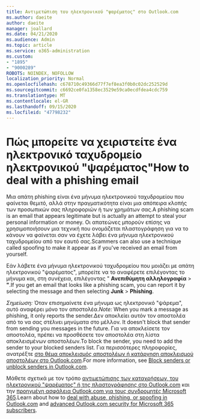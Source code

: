 ```yaml
---
title: Αντιμετώπιση του ηλεκτρονικού "ψαρέματος" στο Outlook.com
ms.author: daeite
author: daeite
manager: joallard
ms.date: 04/21/2020
ms.audience: Admin
ms.topic: article
ms.service: o365-administration
ms.custom:
- "1895"
- "9000289"
ROBOTS: NOINDEX, NOFOLLOW
localization_priority: Normal
ms.openlocfilehash: c678710c49366d77f7ef8ea3f0b0c02dc252529d
ms.sourcegitcommit: c6692ce0fa1358ec3529e59ca0ecdfdea4cdc759
ms.translationtype: MT
ms.contentlocale: el-GR
ms.lasthandoff: 09/15/2020
ms.locfileid: "47798232"
---
```

# <a name="how-to-deal-with-a-phishing-email"></a><span data-ttu-id="95bd4-102">Πώς μπορείτε να χειριστείτε ένα ηλεκτρονικό ταχυδρομείο ηλεκτρονικού "ψαρέματος"</span><span class="sxs-lookup"><span data-stu-id="95bd4-102">How to deal with a phishing email</span></span>

<span data-ttu-id="95bd4-103">Μια απάτη phishing είναι ένα μήνυμα ηλεκτρονικού ταχυδρομείου που φαίνεται θεμιτό, αλλά στην πραγματικότητα είναι μια απόπειρα κλοπής των προσωπικών σας πληροφοριών ή των χρημάτων σας.</span><span class="sxs-lookup"><span data-stu-id="95bd4-103">A phishing scam is an email that appears legitimate but is actually an attempt to steal your personal information or money.</span></span> <span data-ttu-id="95bd4-104">Οι απατεώνες μπορούν επίσης να χρησιμοποιήσουν μια τεχνική που ονομάζεται πλαστογράφηση για να το κάνουν να φαίνεται σαν να έχετε λάβει ένα μήνυμα ηλεκτρονικού ταχυδρομείου από τον εαυτό σας.</span><span class="sxs-lookup"><span data-stu-id="95bd4-104">Scammers can also use a technique called spoofing to make it appear as if you've received an email from yourself.</span></span>

<span data-ttu-id="95bd4-105">Εάν λάβετε ένα μήνυμα ηλεκτρονικού ταχυδρομείου που μοιάζει με απάτη ηλεκτρονικού "ψαρέματος", μπορείτε να το αναφέρετε επιλέγοντας το μήνυμα και, στη συνέχεια, επιλέγοντας " **Ανεπιθύμητη αλληλογραφία**  >  **"**.</span><span class="sxs-lookup"><span data-stu-id="95bd4-105">If you get an email that looks like a phishing scam, you can report it by selecting the message and then selecting **Junk** > **Phishing**.</span></span>

<span data-ttu-id="95bd4-106">*Σημείωση:* Όταν επισημαίνετε ένα μήνυμα ως ηλεκτρονικό "ψάρεμα", αυτό αναφέρει μόνο τον αποστολέα.</span><span class="sxs-lookup"><span data-stu-id="95bd4-106">*Note:* When you mark a message as phishing, it only reports the sender.</span></span><span data-ttu-id="95bd4-107">Δεν αποκλείει αυτόν τον αποστολέα από το να σας στέλνει μηνύματα στο μέλλον.</span><span class="sxs-lookup"><span data-stu-id="95bd4-107"> It doesn't block that sender from sending you messages in the future.</span></span> <span data-ttu-id="95bd4-108">Για να αποκλείσετε τον αποστολέα, πρέπει να προσθέσετε τον αποστολέα στη λίστα αποκλεισμένων αποστολέων.</span><span class="sxs-lookup"><span data-stu-id="95bd4-108">To block the sender, you need to add the sender to your blocked senders list.</span></span> <span data-ttu-id="95bd4-109">Για περισσότερες πληροφορίες, ανατρέξτε [στο θέμα αποκλεισμός αποστολέων ή κατάργηση αποκλεισμού αποστολέων στο Outlook.com](https://support.office.com/article/a3ece97b-82f8-4a5e-9ac3-e92fa6427ae4?wt.mc_id=Office_Outlook_com_Alchemy).</span><span class="sxs-lookup"><span data-stu-id="95bd4-109">For more information, see [Block senders or unblock senders in Outlook.com](https://support.office.com/article/a3ece97b-82f8-4a5e-9ac3-e92fa6427ae4?wt.mc_id=Office_Outlook_com_Alchemy).</span></span>

<span data-ttu-id="95bd4-110">Μάθετε σχετικά με τον τρόπο [αντιμετώπισης των καταχρήσεων, του ηλεκτρονικού "ψαρέματος" ή της πλαστογράφησης στο Outlook.com](https://support.office.com/article/0d882ea5-eedc-4bed-aebc-079ffa1105a3?wt.mc_id=Office_Outlook_com_Alchemy) και την [προηγμένη ασφάλεια Outlook.com για τους συνδρομητές Microsoft 365](https://support.office.com/article/882d2243-eab9-4545-a58a-b36fee4a46e2?wt.mc_id=Office_Outlook_com_Alchemy).</span><span class="sxs-lookup"><span data-stu-id="95bd4-110">Learn about how to [deal with abuse, phishing, or spoofing in Outlook.com](https://support.office.com/article/0d882ea5-eedc-4bed-aebc-079ffa1105a3?wt.mc_id=Office_Outlook_com_Alchemy) and [advanced Outlook.com security for Microsoft 365 subscribers](https://support.office.com/article/882d2243-eab9-4545-a58a-b36fee4a46e2?wt.mc_id=Office_Outlook_com_Alchemy).</span></span>